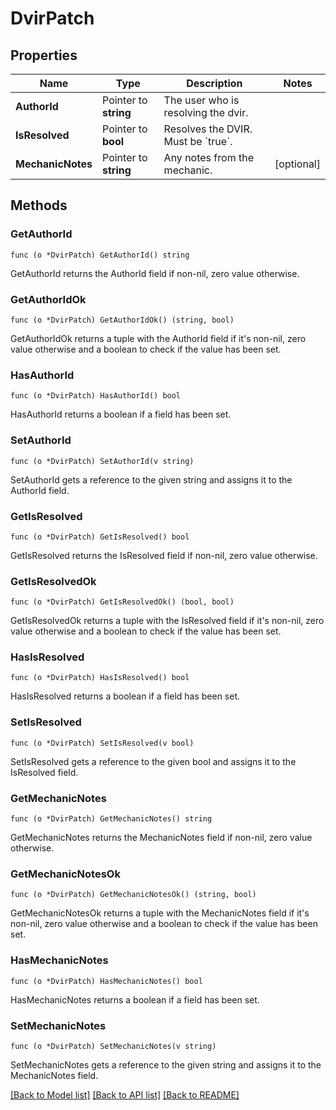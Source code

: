 # DvirPatch

## Properties

Name | Type | Description | Notes
------------ | ------------- | ------------- | -------------
**AuthorId** | Pointer to **string** | The user who is resolving the dvir. | 
**IsResolved** | Pointer to **bool** | Resolves the DVIR. Must be &#x60;true&#x60;. | 
**MechanicNotes** | Pointer to **string** | Any notes from the mechanic. | [optional] 

## Methods

### GetAuthorId

`func (o *DvirPatch) GetAuthorId() string`

GetAuthorId returns the AuthorId field if non-nil, zero value otherwise.

### GetAuthorIdOk

`func (o *DvirPatch) GetAuthorIdOk() (string, bool)`

GetAuthorIdOk returns a tuple with the AuthorId field if it's non-nil, zero value otherwise
and a boolean to check if the value has been set.

### HasAuthorId

`func (o *DvirPatch) HasAuthorId() bool`

HasAuthorId returns a boolean if a field has been set.

### SetAuthorId

`func (o *DvirPatch) SetAuthorId(v string)`

SetAuthorId gets a reference to the given string and assigns it to the AuthorId field.

### GetIsResolved

`func (o *DvirPatch) GetIsResolved() bool`

GetIsResolved returns the IsResolved field if non-nil, zero value otherwise.

### GetIsResolvedOk

`func (o *DvirPatch) GetIsResolvedOk() (bool, bool)`

GetIsResolvedOk returns a tuple with the IsResolved field if it's non-nil, zero value otherwise
and a boolean to check if the value has been set.

### HasIsResolved

`func (o *DvirPatch) HasIsResolved() bool`

HasIsResolved returns a boolean if a field has been set.

### SetIsResolved

`func (o *DvirPatch) SetIsResolved(v bool)`

SetIsResolved gets a reference to the given bool and assigns it to the IsResolved field.

### GetMechanicNotes

`func (o *DvirPatch) GetMechanicNotes() string`

GetMechanicNotes returns the MechanicNotes field if non-nil, zero value otherwise.

### GetMechanicNotesOk

`func (o *DvirPatch) GetMechanicNotesOk() (string, bool)`

GetMechanicNotesOk returns a tuple with the MechanicNotes field if it's non-nil, zero value otherwise
and a boolean to check if the value has been set.

### HasMechanicNotes

`func (o *DvirPatch) HasMechanicNotes() bool`

HasMechanicNotes returns a boolean if a field has been set.

### SetMechanicNotes

`func (o *DvirPatch) SetMechanicNotes(v string)`

SetMechanicNotes gets a reference to the given string and assigns it to the MechanicNotes field.


[[Back to Model list]](../README.md#documentation-for-models) [[Back to API list]](../README.md#documentation-for-api-endpoints) [[Back to README]](../README.md)


